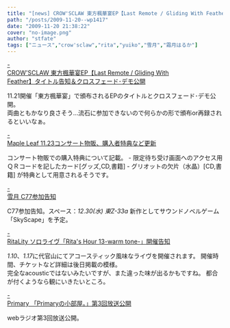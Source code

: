 ```yaml
---
title: "[news] CROW'SCLAW 東方楓華宴EP【Last Remote / Gliding With Feather】タイトル告知＆クロスフェード･デモ公開"
path: "/posts/2009-11-20--wp1417"
date: "2009-11-20 21:38:22"
cover: "no-image.png"
author: "stfate"
tags: ["ニュース","crow'sclaw","rita","yuiko","雪月","霜月はるか"]
---
```


<style type="text/css">
<!--
p {white-space: pre-wrap};
-->
</style>

<a class="topics" href="http://www.crowsclaw.info/" target="_blank">- CROW'SCLAW 東方楓華宴EP【Last Remote / Gliding With Feather】タイトル告知＆クロスフェード･デモ公開</a>
<div class="news">11.21開催「東方楓華宴」で頒布されるEPのタイトルとクロスフェード･デモ公開。
<div id="talk">両曲ともかなり良さそう…流石に参加できないので何らかの形で頒布or再録されるといいなぁ。</div></div>

<a class="topics" href="http://shimotsukin.com/" target="_blank">- Maple Leaf 11.23コンサート物販、購入者特典など更新</a>
<div class="news">コンサート物販での購入特典について記載。
- 限定待ち受け画面へのアクセス用ＱＲコードを記したカード[グッズ,CD,書籍]
- グリオットの欠片（水晶）[CD,書籍]
が特典として用意されるそうです。</div>

<a class="topics" href="http://aonokioku.sakura.ne.jp/setsugetsu/" target="_blank">- 雪月 C77参加告知</a>
<div class="news">C77参加告知。スペース：<em>12.30(水) 東Z-33a</em>
新作としてサウンドノベルゲーム「SkyScape」を予定。</div>

<a class="topics" href="http://www.ritarita.jp/RH13/" target="_blank">- RitaLity ソロライヴ「Rita's Hour 13-warm tone-」開催告知</a>
<div class="news"><em>1.10</em>、<em>1.17</em>に代官山にてアコースティック風味なライヴを開催されます。
開催時間、チケットなど詳細は後日掲載の模様。
<div id="talk">完全なacousticではないみたいですが、また違った味が出るかもですね。
都合が付くようなら観にいきたいところ。</div></div>

<a class="topics" href="http://primary-yuiko.com/" target="_blank">- Primary 「Primaryの小部屋。」第3回放送公開</a>
<div class="news">webラジオ第3回放送公開。</div>